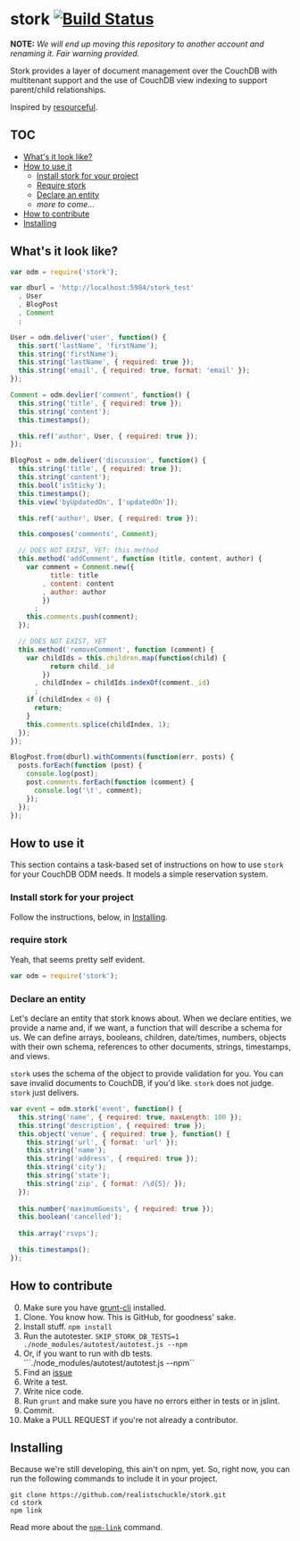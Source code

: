 stork [![Build Status](https://travis-ci.org/realistschuckle/stork.png)](https://travis-ci.org/realistschuckle/stork)
=====

__NOTE:__ _We will end up moving this repository to another account and renaming
it. Fair warning provided._

Stork provides a layer of document management over the CouchDB with multitenant
support and the use of CouchDB view indexing to support parent/child
relationships.

Inspired by [resourceful](https://github.com/flatiron/resourceful).

## TOC

* [What's it look like?](#whats-it-look-like)
* [How to use it](#how-to-use-it)
  * [Install stork for your project](#install-stork-for-your-project)
  * [Require stork](#require-stork)
  * [Declare an entity](#declare-an-entity)
  * _more to come..._
* [How to contribute](#how-to-contribute)
* [Installing](#installing)

## What's it look like?

```JavaScript
var odm = require('stork');

var dburl = 'http://localhost:5984/stork_test'
  , User
  , BlogPost
  , Comment
  ;

User = odm.deliver('user', function() {
  this.sort('lastName', 'firstName');
  this.string('firstName');
  this.string('lastName', { required: true });
  this.string('email', { required: true, format: 'email' });
});

Comment = odm.devlier('comment', function() {
  this.string('title', { required: true });
  this.string('content');
  this.timestamps();

  this.ref('author', User, { required: true });
});

BlogPost = odm.deliver('discussion', function() {
  this.string('title', { required: true });
  this.string('content');
  this.bool('isSticky');
  this.timestamps();
  this.view('byUpdatedOn', ['updatedOn']);

  this.ref('author', User, { required: true });

  this.composes('comments', Comment);

  // DOES NOT EXIST, YET: this.method
  this.method('addComment', function (title, content, author) {
    var comment = Comment.new({
          title: title
        , content: content
        , author: author
        })
      ;
    this.comments.push(comment);
  });

  // DOES NOT EXIST, YET
  this.method('removeComment', function (comment) {
    var childIds = this.children.map(function(child) {
          return child._id
        })
      , childIndex = childIds.indexOf(comment._id)
      ;
    if (childIndex < 0) {
      return;
    }
    this.comments.splice(childIndex, 1);
  });
});

BlogPost.from(dburl).withComments(function(err, posts) {
  posts.forEach(function (post) {
    console.log(post);
    post.comments.forEach(function (comment) {
      console.log('\t', comment);
    });
  });
});
```

## How to use it

This section contains a task-based set of instructions on how to use `stork` for your CouchDB ODM needs. It models a simple reservation system.

### Install stork for your project

Follow the instructions, below, in [Installing](#installing).

### require stork

Yeah, that seems pretty self evident.

```JavaScript
var odm = require('stork');
```

### Declare an entity

Let's declare an entity that stork knows about. When we declare entities, we provide a name and, if we want, a function that will describe a schema for us. We can define arrays, booleans, children, date/times, numbers, objects with their own schema, references to other documents, strings, timestamps, and views.

`stork` uses the schema of the object to provide validation for you. You can save invalid documents to CouchDB, if you'd like. `stork` does not judge. `stork` just delivers.

```JavaScript
var event = odm.stork('event', function() {
  this.string('name', { required: true, maxLength: 100 });
  this.string('description', { required: true });
  this.object('venue', { required: true }, function() {
    this.string('url', { format: 'url' });
    this.string('name');
    this.string('address', { required: true });
    this.string('city');
    this.string('state');
    this.string('zip', { format: /\d{5}/ });
  });
  
  this.number('maximumGuests', { required: true });
  this.boolean('cancelled');
  
  this.array('rsvps');

  this.timestamps();
});
```

## How to contribute

0. Make sure you have [grunt-cli](http://gruntjs.com/getting-started)
   installed.
1. Clone. You know how. This is GitHub, for goodness' sake.
2. Install stuff. ``npm install``
3. Run the autotester. ``SKIP_STORK_DB_TESTS=1 ./node_modules/autotest/autotest.js --npm``
4. Or, if you want to run with db tests. ```./node_modules/autotest/autotest.js --npm``
5. Find an [issue](https://github.com/realistschuckle/stork/issues)
6. Write a test.
7. Write nice code.
8. Run `grunt` and make sure you have no errors either in tests or in jslint.
8. Commit.
9. Make a PULL REQUEST if you're not already a contributor.

## Installing

Because we're still developing, this ain't on npm, yet. So, right now, you
can run the following commands to include it in your project.

```
git clone https://github.com/realistschuckle/stork.git
cd stork
npm link
```

Read more about the [`npm-link`](https://npmjs.org/doc/cli/npm-link.html)
command.

